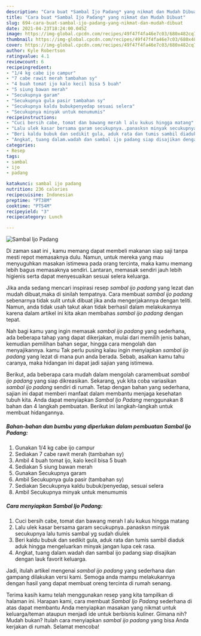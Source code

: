```yaml
---
description: "Cara buat *Sambal Ijo Padang* yang nikmat dan Mudah Dibuat"
title: "Cara buat *Sambal Ijo Padang* yang nikmat dan Mudah Dibuat"
slug: 694-cara-buat-sambal-ijo-padang-yang-nikmat-dan-mudah-dibuat
date: 2021-04-23T18:24:00.045Z
image: https://img-global.cpcdn.com/recipes/49f47f4fa46e7c03/680x482cq70/sambal-ijo-padang-foto-resep-utama.jpg
thumbnail: https://img-global.cpcdn.com/recipes/49f47f4fa46e7c03/680x482cq70/sambal-ijo-padang-foto-resep-utama.jpg
cover: https://img-global.cpcdn.com/recipes/49f47f4fa46e7c03/680x482cq70/sambal-ijo-padang-foto-resep-utama.jpg
author: Kyle Robertson
ratingvalue: 4.1
reviewcount: 6
recipeingredient:
- "1/4 kg cabe ijo campur"
- "7 cabe rawit merah tambahan sy"
- "4 buah tomat ijo kalo kecil bisa 5 buah"
- "5 siung bawan merah"
- "Secukupnya garam"
- "Secukupnya gula pasir tambahan sy"
- "Secukupnya kaldu bubukpenyedap sesuai selera"
- "Secukupnya minyak untuk menumumis"
recipeinstructions:
- "Cuci bersih cabe, tomat dan bawang merah l alu kukus hingga matang"
- "Lalu ulek kasar bersama garam secukupnya..panasksn minyak secukupnya lalu tumis sambal yg sudah diulek"
- "Beri kaldu bubuk dan sedikit gula, aduk rata dan tumis sambil diaduk aduk hingga mengeluarkan minyak jangan lupa cek rasa."
- "Angkat, tuang dalam.wadah dan sambal ijo padang siap disajikan dengan lauk favorit keluarga."
categories:
- Resep
tags:
- sambal
- ijo
- padang

katakunci: sambal ijo padang 
nutrition: 236 calories
recipecuisine: Indonesian
preptime: "PT38M"
cooktime: "PT54M"
recipeyield: "3"
recipecategory: Lunch

---
```



![*Sambal Ijo Padang*](https://img-global.cpcdn.com/recipes/49f47f4fa46e7c03/680x482cq70/sambal-ijo-padang-foto-resep-utama.jpg)

Di zaman  saat ini , kamu memang dapat membeli makanan siap saji tanpa mesti repot memasaknya dulu. Namun, untuk mereka yang mau menyuguhkan masakan istimewa pada orang tercinta, maka kamu memang lebih bagus memasaknya sendiri. Lantaran, memasak sendiri jauh lebih higienis serta dapat menyesuaikan sesuai selera keluarga.

Jika anda sedang mencari inspirasi resep *sambal ijo padang* yang lezat dan mudah dibuat,maka di sinilah tempatnya. Cara membuat *sambal ijo padang*  sebenarnya tidak sulit untuk dibuat jika anda mengerjakannya dengan teliti. Namun, anda tidak usah takut akan tidak berhasil dalam melakukannya 
karena dalam artikel ini kita akan membahas *sambal ijo padang* dengan tepat.  



Nah bagi kamu yang ingin memasak *sambal ijo padang* yang sederhana, ada beberapa tahap yang dapat dikerjakan, mulai dari memilih jenis bahan, kemudian pemilihan bahan segar, hingga cara mengolah dan menyajikannya. kamu Tak perlu pusing kalau ingin menyiapkan *sambal ijo padang* yang lezat di mana pun anda berada. Sebab, asalkan kamu  tahu caranya, maka hidangan ini dapat jadi sajian yang istimewa.

Berikut, ada beberapa cara mudah dalam mengolah caramembuat *sambal ijo padang* yang siap dikreasikan. Sekarang, yuk kita coba variasikan *sambal ijo padang* sendiri di rumah. Tetap dengan bahan yang sederhana, sajian ini dapat memberi manfaat dalam membantu menjaga kesehatan tubuh kita. Anda dapat menyiapkan *Sambal Ijo Padang* menggunakan 8 bahan dan 4 langkah pembuatan. Berikut ini langkah-langkah untuk membuat hidangannya.

<!--inarticleads1-->

##### Bahan-bahan dan bumbu yang diperlukan dalam pembuatan *Sambal Ijo Padang*:

1. Gunakan 1/4 kg cabe ijo campur
1. Sediakan 7 cabe rawit merah (tambahan sy)
1. Ambil 4 buah tomat ijo, kalo kecil bisa 5 buah
1. Sediakan 5 siung bawan merah
1. Gunakan Secukupnya garam
1. Ambil Secukupnya gula pasir (tambahan sy)
1. Sediakan Secukupnya kaldu bubuk/penyedap, sesuai selera
1. Ambil Secukupnya minyak untuk menumumis




<!--inarticleads2-->

##### Cara menyiapkan *Sambal Ijo Padang*:

1. Cuci bersih cabe, tomat dan bawang merah l alu kukus hingga matang
1. Lalu ulek kasar bersama garam secukupnya..panasksn minyak secukupnya lalu tumis sambal yg sudah diulek
1. Beri kaldu bubuk dan sedikit gula, aduk rata dan tumis sambil diaduk aduk hingga mengeluarkan minyak jangan lupa cek rasa.
1. Angkat, tuang dalam.wadah dan sambal ijo padang siap disajikan dengan lauk favorit keluarga.




Jadi, itulah artikel mengenai  *sambal ijo padang*  yang sederhana dan gampang dilakukan versi kami. Semoga anda mampu melakukannya dengan hasil yang dapat membuat oreng tercinta di rumah senang. 

Terima kasih kamu telah menggunakan resep yang kita tampilkan di halaman ini. Harapan kami, cara membuat  *Sambal Ijo Padang* sederhana di atas dapat membantu Anda menyiapkan masakan yang nikmat untuk keluarga/teman ataupun menjadi ide untuk berbisnis kuliner. Gimana nih? Mudah bukan? Itulah cara menyiapkan *sambal ijo padang* yang bisa Anda kerjakan di rumah. Selamat mencoba!

